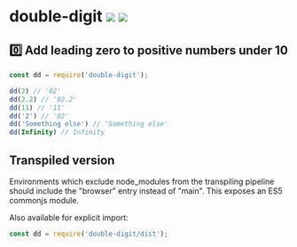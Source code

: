 # double-digit [![](https://img.shields.io/npm/v/double-digit.svg)](https://www.npmjs.com/package/double-digit) [![](https://img.shields.io/badge/source--000000.svg?logo=github&style=social)](https://github.com/omrilotan/mono/tree/master/packages/double-digit)

## 0️⃣ Add leading zero to positive numbers under 10

```js
const dd = require('double-digit');

dd(2) // '02'
dd(2.2) // '02.2'
dd(11) // '11'
dd('2') // '02'
dd('Something else') // 'Something else'
dd(Infinity) // Infinity
```

## Transpiled version
Environments which exclude node_modules from the transpiling pipeline should include the "browser" entry instead of "main". This exposes an ES5 commonjs module.

Also available for explicit import:
```js
const dd = require('double-digit/dist');
```
